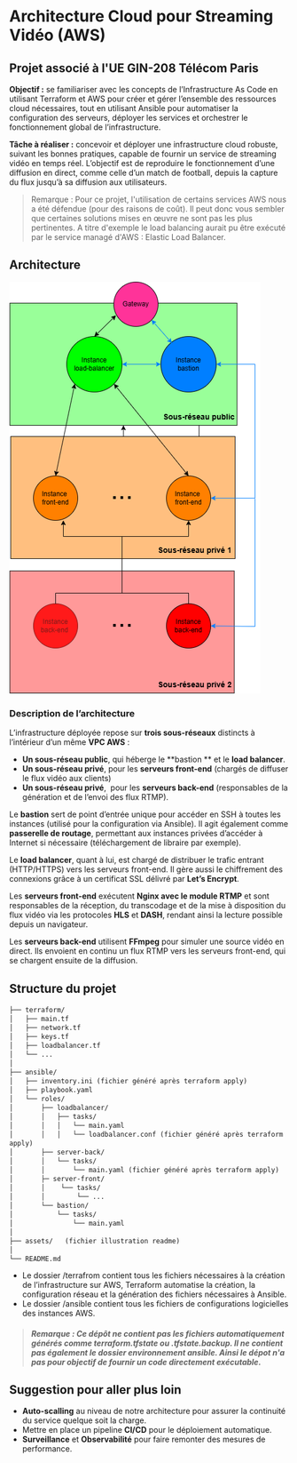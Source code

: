 # Architecture Cloud pour Streaming Vidéo (AWS)

## Projet associé à l'UE GIN-208 Télécom Paris

**Objectif :** se familiariser avec les concepts de l’Infrastructure As Code en utilisant Terraform et AWS pour créer et gérer l’ensemble des ressources cloud nécessaires, tout en utilisant Ansible pour automatiser la configuration des serveurs, déployer les services et orchestrer le fonctionnement global de l’infrastructure.

**Tâche à réaliser :** concevoir et déployer une infrastructure cloud robuste, suivant les bonnes pratiques, capable de fournir un service de streaming vidéo en temps réel. L’objectif est de reproduire le fonctionnement d’une diffusion en direct, comme celle d’un match de football, depuis la capture du flux jusqu’à sa diffusion aux utilisateurs.

> Remarque : Pour ce projet, l'utilisation de certains services AWS nous a été défendue (pour des raisons de coût). Il peut donc vous sembler que certaines solutions mises en œuvre ne sont pas les plus pertinentes. A titre d'exemple le load balancing aurait pu être exécuté par le service managé d'AWS : Elastic Load Balancer.

## Architecture

![alt text](./assets/architecture.png)

### Description de l’architecture

L’infrastructure déployée repose sur **trois sous-réseaux** distincts à l’intérieur d’un même **VPC AWS** :

*   **Un sous-réseau public**, qui héberge le \*\*bastion \*\* et le **load balancer**.
*   **Un sous-réseau privé**, pour les **serveurs front-end** (chargés de diffuser le flux vidéo aux clients)
*   **Un sous-réseau privé**,  pour les **serveurs back-end** (responsables de la génération et de l’envoi des flux RTMP).

Le **bastion** sert de point d’entrée unique pour accéder en SSH à toutes les instances (utilisé pour la configuration via Ansible). Il agit également comme **passerelle de routage**, permettant aux instances privées d’accéder à Internet si nécessaire (téléchargement de libraire par exemple).

Le **load balancer**, quant à lui, est chargé de distribuer le trafic entrant (HTTP/HTTPS) vers les serveurs front-end. Il gère aussi le chiffrement des connexions grâce à un certificat SSL délivré par **Let’s Encrypt**.

Les **serveurs front-end** exécutent **Nginx avec le module RTMP** et sont responsables de la réception, du transcodage et de la mise à disposition du flux vidéo via les protocoles **HLS** et **DASH**, rendant ainsi la lecture possible depuis un navigateur.

Les **serveurs back-end** utilisent **FFmpeg** pour simuler une source vidéo en direct. Ils envoient en continu un flux RTMP vers les serveurs front-end, qui se chargent ensuite de la diffusion.

## Structure du projet

```
├── terraform/
│   ├── main.tf
│   ├── network.tf
│   ├── keys.tf
│   ├── loadbalancer.tf
│   └── ...
│
├── ansible/
│   ├── inventory.ini (fichier généré après terraform apply)
│   ├── playbook.yaml
│   └── roles/
│       ├── loadbalancer/
│       │   ├── tasks/
│       │   │   └── main.yaml
│       │   │   └── loadbalancer.conf (fichier généré après terraform apply)
│       ├── server-back/
│       │   └── tasks/
│       │       └── main.yaml (fichier généré après terraform apply)
│       ├─ server-front/
│       │    └── tasks/
│       │        └── ...
│       └── bastion/
│           └── tasks/
│               └── main.yaml
│
├── assets/   (fichier illustration readme)
│
└── README.md
```

*   Le dossier /terrafrom contient tous les fichiers nécessaires à la création de l’infrastructure sur AWS, Terraform automatise la création, la configuration réseau et la génération des fichiers nécessaires à Ansible.
*   Le dossier /ansible contient tous les fichiers de configurations logicielles des instances AWS.

> ##### Remarque : Ce dépôt ne contient pas les fichiers automatiquement générés comme _terraform.tfstate ou .tfstate.backup._ Il ne contient pas également le dossier environnement _ansible._ Ainsi le dépot n'a pas pour objectif de fournir un code directement exécutable.

## Suggestion pour aller plus loin

*   **Auto-scalling** au niveau de notre architecture pour assurer la continuité du service quelque soit la charge.
*   Mettre en place un pipeline **CI/CD** pour le déploiement automatique.
*   **Surveillance** et **Observabilité** pour faire remonter des mesures de performance.
